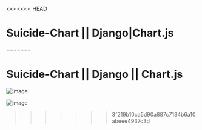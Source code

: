 <<<<<<< HEAD
# Suicide-Chart || Django|Chart.js
=======
# Suicide-Chart || Django || Chart.js
![image](https://github.com/anmabrar/Suicide-Chart/assets/86479721/0c26ad23-fa23-48af-a41f-2d29f3248a6c)

![image](https://github.com/anmabrar/Suicide-Chart/assets/86479721/608a1c98-eab3-4a1d-92f6-4ac075ccad56)


>>>>>>> 3f219b10ca5d90a887c7134b6a10abeee4937c3d

